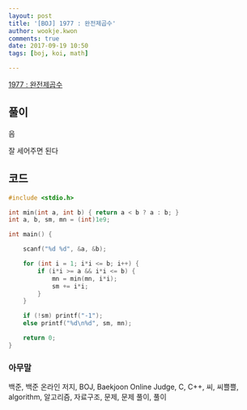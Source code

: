 ```yaml
---
layout: post
title: '[BOJ] 1977 : 완전제곱수'
author: wookje.kwon
comments: true
date: 2017-09-19 10:50
tags: [boj, koi, math]

---
```


[1977 : 완전제곱수](https://www.acmicpc.net/problem/1977)

## 풀이

음

잘 세어주면 된다

## 코드

```cpp
#include <stdio.h>

int min(int a, int b) { return a < b ? a : b; }
int a, b, sm, mn = (int)1e9;

int main() {

	scanf("%d %d", &a, &b);

	for (int i = 1; i*i <= b; i++) {
		if (i*i >= a && i*i <= b) {
			mn = min(mn, i*i);
			sm += i*i;
		}
	}

    if (!sm) printf("-1");
    else printf("%d\n%d", sm, mn);

	return 0;
}
```

### 아무말  
백준, 백준 온라인 저지, BOJ, Baekjoon Online Judge, C, C++, 씨, 씨쁠쁠, algorithm, 알고리즘, 자료구조, 문제, 문제 풀이, 풀이